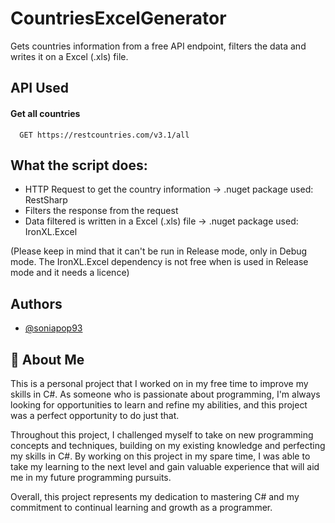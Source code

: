 
# CountriesExcelGenerator

Gets countries information from a free API endpoint, filters the data and writes it on a Excel (.xls) file.




## API Used

#### Get all countries

```http
  GET https://restcountries.com/v3.1/all
```


## What the script does:

- HTTP Request to get the country information -> .nuget package used: RestSharp
- Filters the response from the request
- Data filtered is written in a Excel (.xls) file -> .nuget package used: IronXL.Excel

(Please keep in mind that it can't be run in Release mode, only in Debug mode. The IronXL.Excel dependency is not free when is used in Release mode and it needs a licence)
## Authors

- [@soniapop93](https://github.com/soniapop93)


## 🚀 About Me
This is a personal project that I worked on in my free time to improve my skills in C#. As someone who is passionate about programming, I'm always looking for opportunities to learn and refine my abilities, and this project was a perfect opportunity to do just that.

Throughout this project, I challenged myself to take on new programming concepts and techniques, building on my existing knowledge and perfecting my skills in C#. By working on this project in my spare time, I was able to take my learning to the next level and gain valuable experience that will aid me in my future programming pursuits.

Overall, this project represents my dedication to mastering C# and my commitment to continual learning and growth as a programmer.


